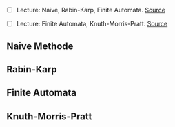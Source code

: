 - [ ] Lecture: Naive, Rabin-Karp, Finite Automata. [Source](https://imada.sdu.dk/u/kslarsen/dm582/L08.php)
- [ ] Lecture: Finite Automata, Knuth-Morris-Pratt. [Source](https://imada.sdu.dk/u/kslarsen/dm582/L08.php)


## Naive Methode

## Rabin-Karp

## Finite Automata

## Knuth-Morris-Pratt


